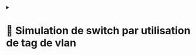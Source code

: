 <details>
<summary><h1>🎯 Simulation de switch par utilisation de tag de vlan<h1></summary>

---
![PFSENSE1](https://github.com/user-attachments/assets/757b8746-e1e9-477e-a45d-4f7b523c60fa)
---
![PFSENSE2](https://github.com/user-attachments/assets/43747cb3-9f86-4f0f-9c74-ba7c009be7d7)
---
![PFSENSE3](https://github.com/user-attachments/assets/71fa628c-6038-4c24-9f6f-4f3f32064d66)
---
![PFSENSE4](https://github.com/user-attachments/assets/daa0646e-6ce2-4ddd-937e-cd45d3540f2d)
---
![PFSENSE5](https://github.com/user-attachments/assets/81095162-e2df-4e3c-99a2-369d9725ca67)
---
![PFSENSE6](https://github.com/user-attachments/assets/6aa0195a-feeb-4894-9196-aeccf0993e4b)
---
![PFSENSE7](https://github.com/user-attachments/assets/7374e826-2912-4ff0-a296-6bc02b052840)
---
![PFSENSE8](https://github.com/user-attachments/assets/17cc758b-f590-44d3-b4db-e9e1e0e1be9f)
---
![PFSENSE9](https://github.com/user-attachments/assets/5514aaed-426d-4414-9686-26e3a61ca51b)
---
![PFSENSE10](https://github.com/user-attachments/assets/4bade0d8-20c7-4471-974a-f9150c761f59)
---
![PFSENSE11](https://github.com/user-attachments/assets/d7d5acd1-197d-45ac-a225-22c1943147e9)
---
![PFSENSE12](https://github.com/user-attachments/assets/a9754820-66d9-4005-a3bf-8fcba4d981fe)
---
![PFSENSE13](https://github.com/user-attachments/assets/2731e93c-3440-40ae-88dc-f519f4fc6922)
---
</details>
